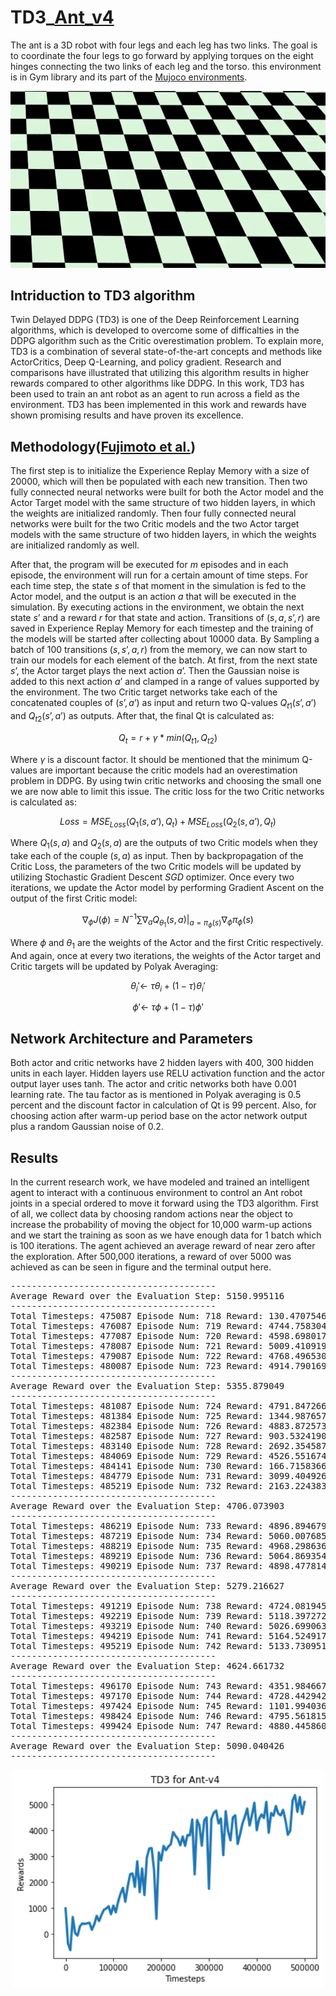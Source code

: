 # TD3_[Ant_v4](https://www.gymlibrary.dev/environments/mujoco/ant/)

The ant is a 3D robot with four legs and each leg has two links. The goal is to coordinate the four legs to go forward by applying torques on the eight hinges connecting the two links of each leg and the torso. this environment is in Gym library and its part of the [Mujoco environments](https://www.gymlibrary.dev/environments/mujoco/).



<p align="center">
<img alt="Moving Robotic Ant" src="./Ant_TD3.gif"/>
</p>

## Intriduction to TD3 algorithm

Twin Delayed DDPG (TD3) is one of the Deep Reinforcement Learning algorithms, which is developed to overcome some of difficalties in the DDPG algorithm such as the Critic overestimation problem. To explain more, TD3 is a combination of several state-of-the-art concepts and methods like ActorCritics, Deep Q-Learning, and policy gradient. Research and comparisons have illustrated that utilizing this algorithm results in higher rewards compared to other algorithms like DDPG. In this work, TD3 has been used to train an ant robot as an agent to run across a field as the environment. TD3 has been implemented in this work and rewards have shown promising results and have proven its excellence.

## Methodology([Fujimoto et al.](https://arxiv.org/abs/1802.09477))

The first step is to initialize the Experience Replay Memory with a size of 20000, which will then be populated with each new transition. Then two fully connected neural networks were built for both the Actor model and the Actor Target model with the same structure of two hidden layers, in which the weights are initialized randomly. Then four fully connected neural networks were built for the two Critic models and the two Actor target models with the same structure of two hidden layers, in which the weights are initialized randomly as well.

After that, the program will be executed for $m$ episodes and in each episode, the environment will run for a certain amount of time steps. For each time step, the state $s$ of that moment in the simulation is fed to the Actor model, and the output is an action $a$ that will be executed in the simulation. By executing actions in the environment, we obtain the next state $s’$ and a reward $r$ for that state and action. Transitions of $(s, a, s’, r)$ are saved in Experience Replay Memory for each timestep and the training of the models will be started after collecting about 10000 data. By Sampling a batch of 100 transitions $(s, s’, a, r)$ from the memory, we can now start to train our models for each element of the batch. At first, from the next state $s’$, the Actor target plays the next action $a’$. Then the Gaussian noise is added to this next action $a’$ and clamped in a range of values supported by the environment. The two Critic target networks take each of the concatenated couples of $(s’, a’)$ as input and return two Q-values $Q_{t1}(s’, a’)$ and $Q_{t2}(s’, a’)$ as outputs. After that, the final Qt is calculated as:

$$Q_t = r + \gamma * min(Q_{t1},Q_{t2})$$

Where $\gamma$ is a discount factor. It should be mentioned that the minimum Q-values are important because the critic models had an overestimation problem in DDPG. By using twin critic networks and choosing the small one we are now able to limit this issue. The critic loss for the two Critic networks is calculated as:

$$Loss = MSE_{Loss} (Q_1(s, a’), Q_t) + MSE_{Loss} (Q_2(s, a’), Q_t)$$

Where $Q_1(s, a)$ and $Q_2(s, a)$ are the outputs of two Critic models when they take each of the couple $(s, a)$ as input. Then by backpropagation of the Critic Loss, the parameters of the two Critic models will be updated by utilizing Stochastic Gradient Descent $SGD$ optimizer. Once every two iterations, we update the Actor model by performing Gradient Ascent on the output of the first Critic model:

$$\nabla _{\phi}J(\phi) = N^{-1} \sum \nabla_a Q_{\theta_1}(s,a)|_{a=\pi _{\phi}(s)}\nabla _{\phi} \pi_{\phi}(s)$$

Where $\phi$ and $\theta_1$ are the weights of the Actor and the first Critic respectively. And again, once at every two iterations, the weights of the Actor target and Critic targets will be updated by Polyak Averaging:

$$\theta_i' \leftarrow\ \tau \theta_i + (1-\tau) \theta_i'$$

$$\phi' \leftarrow\ \tau \phi + (1-\tau) \phi'$$

## Network Architecture and Parameters

Both actor and critic networks have 2 hidden layers with 400, 300 hidden units in each layer. Hidden layers use RELU activation function and the actor output layer uses tanh. The actor and critic networks both have 0.001 learning rate. The tau factor as is mentioned in Polyak averaging is 0.5 percent and the discount factor in calculation of Qt is 99 percent. Also, for choosing action after warm-up period base on the actor network output plus a random Gaussian noise of 0.2.

## Results

In the current research work, we have modeled and trained an intelligent agent to interact with a continuous environment to control an Ant robot joints in a special ordered to move it forward using the TD3 algorithm. First of all, we collect data by choosing random actions near the object to increase the probability of moving the object for 10,000 warm-up actions and we start the training as soon as we have enough data for 1 batch which is 100 iterations. The agent achieved an average reward of near zero after the exploration. After 500,000 iterations, a reward of over 5000 was achieved as can be seen in figure and the terminal output here.

<pre>
---------------------------------------
Average Reward over the Evaluation Step: 5150.995116
---------------------------------------
Total Timesteps: 475087 Episode Num: 718 Reward: 130.4707546846942
Total Timesteps: 476087 Episode Num: 719 Reward: 4744.758304930833
Total Timesteps: 477087 Episode Num: 720 Reward: 4598.6980177315045
Total Timesteps: 478087 Episode Num: 721 Reward: 5009.410919731876
Total Timesteps: 479087 Episode Num: 722 Reward: 4768.496530117281
Total Timesteps: 480087 Episode Num: 723 Reward: 4914.790169217006
---------------------------------------
Average Reward over the Evaluation Step: 5355.879049
---------------------------------------
Total Timesteps: 481087 Episode Num: 724 Reward: 4791.847266485013
Total Timesteps: 481384 Episode Num: 725 Reward: 1344.9876573480885
Total Timesteps: 482384 Episode Num: 726 Reward: 4883.872573549934
Total Timesteps: 482587 Episode Num: 727 Reward: 903.5324190466108
Total Timesteps: 483140 Episode Num: 728 Reward: 2692.3545879081366
Total Timesteps: 484069 Episode Num: 729 Reward: 4526.55167408945
Total Timesteps: 484141 Episode Num: 730 Reward: 166.7158366919194
Total Timesteps: 484779 Episode Num: 731 Reward: 3099.404926495981
Total Timesteps: 485219 Episode Num: 732 Reward: 2163.224383690062
---------------------------------------
Average Reward over the Evaluation Step: 4706.073903
---------------------------------------
Total Timesteps: 486219 Episode Num: 733 Reward: 4896.8946791597955
Total Timesteps: 487219 Episode Num: 734 Reward: 5060.00768519453
Total Timesteps: 488219 Episode Num: 735 Reward: 4968.298636309208
Total Timesteps: 489219 Episode Num: 736 Reward: 5064.8693546781005
Total Timesteps: 490219 Episode Num: 737 Reward: 4898.477814242005
---------------------------------------
Average Reward over the Evaluation Step: 5279.216627
---------------------------------------
Total Timesteps: 491219 Episode Num: 738 Reward: 4724.081945236845
Total Timesteps: 492219 Episode Num: 739 Reward: 5118.397272274108
Total Timesteps: 493219 Episode Num: 740 Reward: 5026.699063796929
Total Timesteps: 494219 Episode Num: 741 Reward: 5164.524917065917
Total Timesteps: 495219 Episode Num: 742 Reward: 5133.730951013225
---------------------------------------
Average Reward over the Evaluation Step: 4624.661732
---------------------------------------
Total Timesteps: 496170 Episode Num: 743 Reward: 4351.984667606855
Total Timesteps: 497170 Episode Num: 744 Reward: 4728.442942994709
Total Timesteps: 497424 Episode Num: 745 Reward: 1101.9940366247445
Total Timesteps: 498424 Episode Num: 746 Reward: 4795.561815518422
Total Timesteps: 499424 Episode Num: 747 Reward: 4880.445860926511
---------------------------------------
Average Reward over the Evaluation Step: 5090.040426
---------------------------------------
</pre>

<p align="center">
<img alt="results" width="500px" src="./results.png"/>
</p>
